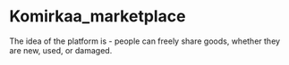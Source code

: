 # Komirkaa_marketplace
The idea of the platform is - people can freely share goods, whether they are new, used, or damaged.
